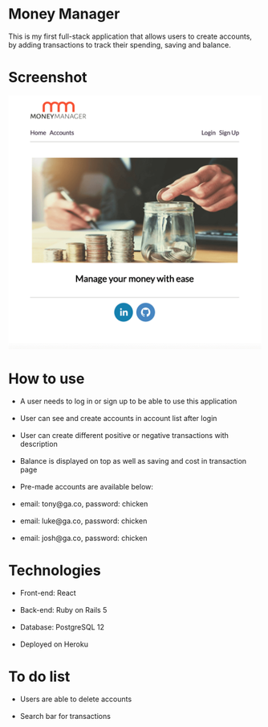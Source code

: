<h1>Money Manager</h1>

<p>This is my first full-stack application that allows users to create accounts, by adding transactions to track their spending, saving and balance.</p>

<h1>Screenshot</h1>

![](src/images/ss1.png)

<h1>How to use</h1>

<ul>
<li>A user needs to log in or sign up to be able to use this application</li><br>
<li>User can see and create accounts in account list after login</li><br>
<li>User can create different positive or negative transactions with description</li><br>
<li>Balance is displayed on top as well as saving and cost in transaction page</li><br>
<li>Pre-made accounts are available below: </li><br>
<li>email: tony@ga.co, password: chicken </li><br>
<li>email: luke@ga.co, password: chicken </li><br>
<li>email: josh@ga.co, password: chicken </li>
</ul>

<h1>Technologies</h1>
<ul>
<li>Front-end: React</li> <br>
<li>Back-end: Ruby on Rails 5</li> <br>
<li>Database: PostgreSQL 12</li> <br>
<li>Deployed on Heroku</li>
</ul>

<h1>To do list</h1>
<ul>
<li>Users are able to delete accounts</li> <br>
<li>Search bar for transactions</li>
</ul>
